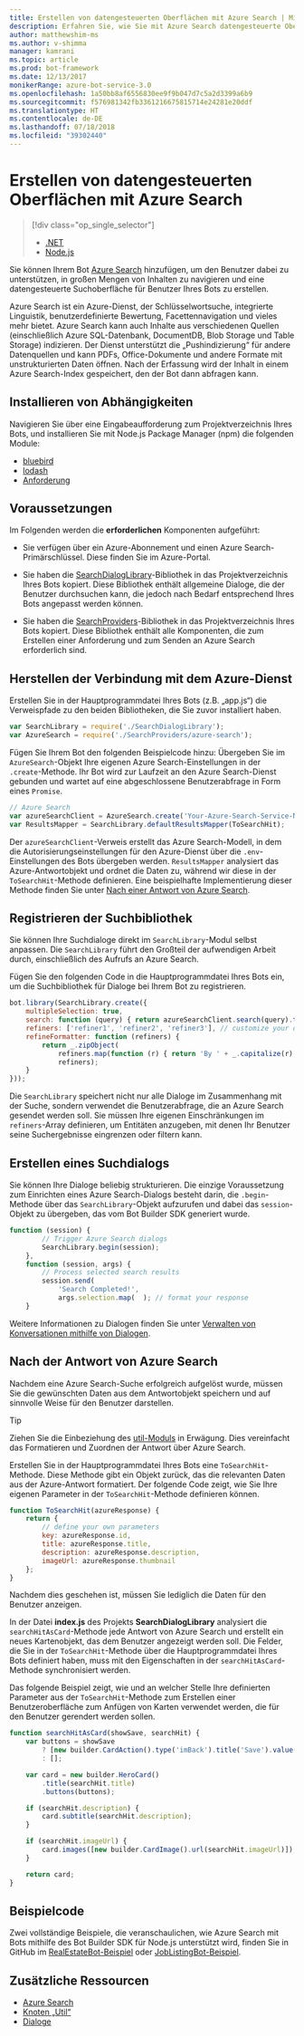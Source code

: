 ```yaml
---
title: Erstellen von datengesteuerten Oberflächen mit Azure Search | Microsoft-Dokumentation
description: Erfahren Sie, wie Sie mit Azure Search datengesteuerte Oberflächen erstellen und Benutzer mit dem Bot Builder SDK für Node.js und Azure Search bei der Navigation in großen Mengen von Inhalten in einem Bot unterstützen.
author: matthewshim-ms
ms.author: v-shimma
manager: kamrani
ms.topic: article
ms.prod: bot-framework
ms.date: 12/13/2017
monikerRange: azure-bot-service-3.0
ms.openlocfilehash: 1a50bb8af6556830ee9f9b047d7c5a2d3399a6b9
ms.sourcegitcommit: f576981342fb3361216675815714e24281e20ddf
ms.translationtype: HT
ms.contentlocale: de-DE
ms.lasthandoff: 07/18/2018
ms.locfileid: "39302440"
---
```

# <a name="create-data-driven-experiences-with-azure-search"></a>Erstellen von datengesteuerten Oberflächen mit Azure Search 
> [!div class="op_single_selector"]
> - [.NET](../dotnet/bot-builder-dotnet-search-azure.md)
> - [Node.js](../nodejs/bot-builder-nodejs-search-azure.md)

Sie können Ihrem Bot [Azure Search][search] hinzufügen, um den Benutzer dabei zu unterstützen, in großen Mengen von Inhalten zu navigieren und eine datengesteuerte Suchoberfläche für Benutzer Ihres Bots zu erstellen.

Azure Search ist ein Azure-Dienst, der Schlüsselwortsuche, integrierte Linguistik, benutzerdefinierte Bewertung, Facettennavigation und vieles mehr bietet. Azure Search kann auch Inhalte aus verschiedenen Quellen (einschließlich Azure SQL-Datenbank, DocumentDB, Blob Storage und Table Storage) indizieren. Der Dienst unterstützt die „Pushindizierung“ für andere Datenquellen und kann PDFs, Office-Dokumente und andere Formate mit unstrukturierten Daten öffnen. Nach der Erfassung wird der Inhalt in einem Azure Search-Index gespeichert, den der Bot dann abfragen kann.

## <a name="install-dependencies"></a>Installieren von Abhängigkeiten

Navigieren Sie über eine Eingabeaufforderung zum Projektverzeichnis Ihres Bots, und installieren Sie mit Node.js Package Manager (npm) die folgenden Module:

* [bluebird](https://www.npmjs.com/package/bluebird)
* [lodash](https://www.npmjs.com/package/lodash)
* [Anforderung](https://www.npmjs.com/package/request)

## <a name="prerequisites"></a>Voraussetzungen

Im Folgenden werden die **erforderlichen** Komponenten aufgeführt: 
- Sie verfügen über ein Azure-Abonnement und einen Azure Search-Primärschlüssel. Diese finden Sie im Azure-Portal.
- Sie haben die [SearchDialogLibrary](https://github.com/Microsoft/botBuilder-Samples/tree/master/Node/demo-Search/SearchDialogLibrary)-Bibliothek in das Projektverzeichnis Ihres Bots kopiert. Diese Bibliothek enthält allgemeine Dialoge, die der Benutzer durchsuchen kann, die jedoch nach Bedarf entsprechend Ihres Bots angepasst werden können. 

- Sie haben die [SearchProviders](https://github.com/Microsoft/botBuilder-Samples/tree/master/Node/demo-Search/SearchProviders)-Bibliothek in das Projektverzeichnis Ihres Bots kopiert. Diese Bibliothek enthält alle Komponenten, die zum Erstellen einer Anforderung und zum Senden an Azure Search erforderlich sind.

## <a name="connect-to-the-azure-service"></a>Herstellen der Verbindung mit dem Azure-Dienst 

Erstellen Sie in der Hauptprogrammdatei Ihres Bots (z.B. „app.js“) die Verweispfade zu den beiden Bibliotheken, die Sie zuvor installiert haben. 

```javascript
var SearchLibrary = require('./SearchDialogLibrary');
var AzureSearch = require('./SearchProviders/azure-search');
```

Fügen Sie Ihrem Bot den folgenden Beispielcode hinzu: Übergeben Sie im `AzureSearch`-Objekt Ihre eigenen Azure Search-Einstellungen in der `.create`-Methode. Ihr Bot wird zur Laufzeit an den Azure Search-Dienst gebunden und wartet auf eine abgeschlossene Benutzerabfrage in Form eines `Promise`.  

```javascript
// Azure Search
var azureSearchClient = AzureSearch.create('Your-Azure-Search-Service-Name', 'Your-Azure-Search-Primary-Key', 'Your-Azure-Search-Service-Index');
var ResultsMapper = SearchLibrary.defaultResultsMapper(ToSearchHit);
```

 Der `azureSearchClient`-Verweis erstellt das Azure Search-Modell, in dem die Autorisierungseinstellungen für den Azure-Dienst über die `.env`-Einstellungen des Bots übergeben werden. 
 `ResultsMapper` analysiert das Azure-Antwortobjekt und ordnet die Daten zu, während wir diese in der `ToSearchHit`-Methode definieren. Eine beispielhafte Implementierung dieser Methode finden Sie unter [Nach einer Antwort von Azure Search](#after-azure-search-responds).

## <a name="register-the-search-library"></a>Registrieren der Suchbibliothek
Sie können Ihre Suchdialoge direkt im `SearchLibrary`-Modul selbst anpassen. Die `SearchLibrary` führt den Großteil der aufwendigen Arbeit durch, einschließlich des Aufrufs an Azure Search. 

Fügen Sie den folgenden Code in die Hauptprogrammdatei Ihres Bots ein, um die Suchbibliothek für Dialoge bei Ihrem Bot zu registrieren. 

```javascript
bot.library(SearchLibrary.create({
    multipleSelection: true,
    search: function (query) { return azureSearchClient.search(query).then(ResultsMapper); },
    refiners: ['refiner1', 'refiner2', 'refiner3'], // customize your own refiners 
    refineFormatter: function (refiners) {
        return _.zipObject(
            refiners.map(function (r) { return 'By ' + _.capitalize(r); }),
            refiners);
    }
}));
```
Die `SearchLibrary` speichert nicht nur alle Dialoge im Zusammenhang mit der Suche, sondern verwendet die Benutzerabfrage, die an Azure Search gesendet werden soll. Sie müssen Ihre eigenen Einschränkungen im `refiners`-Array definieren, um Entitäten anzugeben, mit denen Ihr Benutzer seine Suchergebnisse eingrenzen oder filtern kann.  

## <a name="create-a-search-dialog"></a>Erstellen eines Suchdialogs

Sie können Ihre Dialoge beliebig strukturieren. Die einzige Voraussetzung zum Einrichten eines Azure Search-Dialogs besteht darin, die `.begin`-Methode über das `SearchLibrary`-Objekt aufzurufen und dabei das `session`-Objekt zu übergeben, das vom Bot Builder SDK generiert wurde. 

```javascript
function (session) {
        // Trigger Azure Search dialogs 
        SearchLibrary.begin(session);
    },
    function (session, args) {
        // Process selected search results
        session.send(
            'Search Completed!',
            args.selection.map(  ); // format your response 
    }
```
Weitere Informationen zu Dialogen finden Sie unter [Verwalten von Konversationen mithilfe von Dialogen](bot-builder-nodejs-dialog-manage-conversation.md).

## <a name="after-azure-search-responds"></a>Nach der Antwort von Azure Search 

Nachdem eine Azure Search-Suche erfolgreich aufgelöst wurde, müssen Sie die gewünschten Daten aus dem Antwortobjekt speichern und auf sinnvolle Weise für den Benutzer darstellen.

> [!TIP]
> Ziehen Sie die Einbeziehung des [util-Moduls][NodeUtil] in Erwägung. Dies vereinfacht das Formatieren und Zuordnen der Antwort über Azure Search.

Erstellen Sie in der Hauptprogrammdatei Ihres Bots eine `ToSearchHit`-Methode. Diese Methode gibt ein Objekt zurück, das die relevanten Daten aus der Azure-Antwort formatiert. Der folgende Code zeigt, wie Sie Ihre eigenen Parameter in der `ToSearchHit`-Methode definieren können. 
 
 ```javascript
 function ToSearchHit(azureResponse) {
     return {
         // define your own parameters 
         key: azureResponse.id,
         title: azureResponse.title,
         description: azureResponse.description,
         imageUrl: azureResponse.thumbnail
     };
 }
```
Nachdem dies geschehen ist, müssen Sie lediglich die Daten für den Benutzer anzeigen. 

 In der Datei **index.js** des Projekts **SearchDialogLibrary** analysiert die `searchHitAsCard`-Methode jede Antwort von Azure Search und erstellt ein neues Kartenobjekt, das dem Benutzer angezeigt werden soll. Die Felder, die Sie in der `ToSearchHit`-Methode über die Hauptprogrammdatei Ihres Bots definiert haben, muss mit den Eigenschaften in der `searchHitAsCard`-Methode synchronisiert werden. 

Das folgende Beispiel zeigt, wie und an welcher Stelle Ihre definierten Parameter aus der `ToSearchHit`-Methode zum Erstellen einer Benutzeroberfläche zum Anfügen von Karten verwendet werden, die für den Benutzer gerendert werden sollen. 

```javascript
function searchHitAsCard(showSave, searchHit) {
    var buttons = showSave
        ? [new builder.CardAction().type('imBack').title('Save').value(searchHit.key)]
        : [];

    var card = new builder.HeroCard()
        .title(searchHit.title) 
        .buttons(buttons);

    if (searchHit.description) {
        card.subtitle(searchHit.description);
    }

    if (searchHit.imageUrl) {
        card.images([new builder.CardImage().url(searchHit.imageUrl)]);
    }

    return card;
}
```

## <a name="sample-code"></a>Beispielcode

Zwei vollständige Beispiele, die veranschaulichen, wie Azure Search mit Bots mithilfe des Bot Builder SDK für Node.js unterstützt wird, finden Sie in GitHub im [RealEstateBot-Beispiel](https://github.com/Microsoft/BotBuilder-Samples/tree/master/Node/demo-Search/RealEstateBot) oder [JobListingBot-Beispiel](https://github.com/Microsoft/BotBuilder-Samples/tree/master/Node/demo-Search/JobListingBot). 

## <a name="additional-resources"></a>Zusätzliche Ressourcen

* [Azure Search][search]
* [Knoten „Util“][NodeUtil]
* [Dialoge](bot-builder-nodejs-dialog-manage-conversation.md)

[NodeUtil]: https://nodejs.org/api/util.html
[search]: /azure/search/search-what-is-azure-search